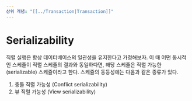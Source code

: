 ```yaml
---
상위 개념: "[[../Transaction|Transaction]]"
---
```

# Serializability
직렬 실행은 항상 데이터베이스의 일관성을 유지한다고 가정해보자. 이 때 어떤 동시적인 스케쥴이 직렬 스케쥴의 결과와 동일하다면, 해당 스케쥴은 직렬 가능한(serializable) 스케쥴이라고 한다. 스케쥴의 동등성에는 다음과 같은 종류가 있다.
1. 충돌 직렬 가능성 (Conflict serializability)
2. 뷰 직렬 가능성 (View serializability)

